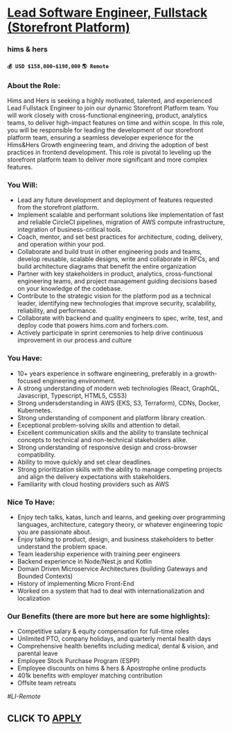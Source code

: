 # [Lead Software Engineer, Fullstack (Storefront Platform)](https://www.remotewlb.com/apply/lead-software-engineer-fullstack-storefront-platform)  
### hims & hers  
#### `💰 USD $158,000~$198,000` `🌎 Remote`  

### **​​About the Role:**

Hims and Hers is seeking a highly motivated, talented, and experienced Lead Fullstack Engineer to join our dynamic Storefront Platform team. You will work closely with cross-functional engineering, product, analytics teams, to deliver high-impact features on time and within scope. In this role, you will be responsible for leading the development of our storefront platform team, ensuring a seamless developer experience for the Hims&Hers Growth engineering team, and driving the adoption of best practices in frontend development. This role is pivotal to leveling up the storefront platform team to deliver more significant and more complex features.

### **You Will:**

  * Lead any future development and deployment of features requested from the storefront platform.
  * Implement scalable and performant solutions like implementation of fast and reliable CircleCI pipelines, migration of AWS compute infrastructure, integration of business-critical tools.
  * Coach, mentor, and set best practices for architecture, coding, delivery, and operation within your pod.
  * Collaborate and build trust in other engineering pods and teams, develop reusable, scalable designs, write and collaborate in RFCs, and build architecture diagrams that benefit the entire organization 
  * Partner with key stakeholders in product, analytics, cross-functional engineering teams, and project management guiding decisions based on your knowledge of the codebase.
  * Contribute to the strategic vision for the platform pod as a technical leader, identifying new technologies that improve security, scalability, reliability, and performance. 
  * Collaborate with backend and quality engineers to spec, write, test, and deploy code that powers hims.com and forhers.com. 
  * Actively participate in sprint ceremonies to help drive continuous improvement in our process and culture 

### **You Have:**

  * 10+ years experience in software engineering, preferably in a growth-focused engineering environment.
  * A strong understanding of modern web technologies (React, GraphQL, Javascript, Typescript, HTML5, CSS3)
  * Strong undersderstanding in AWS (EKS, S3, Terraform), CDNs, Docker, Kubernetes.
  * Strong understanding of component and platform library creation. 
  * Exceptional problem-solving skills and attention to detail. 
  * Excellent communication skills and the ability to translate technical concepts to technical and non-technical stakeholders alike.
  * Strong understanding of responsive design and cross-browser compatibility. 
  * Ability to move quickly and set clear deadlines. 
  * Strong prioritization skills with the ability to manage competing projects and align the delivery expectations with stakeholders.
  * Familiarity with cloud hosting providers such as AWS

### **Nice To Have:**

  * Enjoy tech talks, katas, lunch and learns, and geeking over programming languages, architecture, category theory, or whatever engineering topic you are passionate about.
  * Enjoy talking to product, design, and business stakeholders to better understand the problem space.
  * Team leadership experience with training peer engineers
  * Backend experience in Node/Nest.js and Kotlin
  * Domain Driven Microservice Architectures (building Gateways and Bounded Contexts)
  * History of implementing Micro Front-End
  * Worked on a system that had to deal with internationalization and localization

### **Our Benefits (there are more but here are some highlights):**

  * Competitive salary & equity compensation for full-time roles
  * Unlimited PTO, company holidays, and quarterly mental health days
  * Comprehensive health benefits including medical, dental & vision, and parental leave
  * Employee Stock Purchase Program (ESPP)
  * Employee discounts on hims & hers & Apostrophe online products
  * 401k benefits with employer matching contribution
  * Offsite team retreats

_#LI-Remote_

  
## CLICK TO [APPLY](https://www.remotewlb.com/apply/lead-software-engineer-fullstack-storefront-platform)

